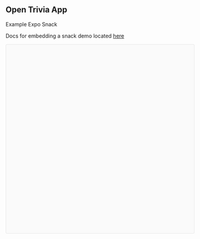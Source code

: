 ## Open Trivia App

Example Expo Snack

Docs for embedding a snack demo located [here](https://github.com/expo/snack/blob/main/docs/embedding-snacks.md)

<div
  data-snack-id="@react-navigation/basic-scrollview-tab-v3"
  data-snack-platform="web"
  data-snack-preview="true"
  data-snack-theme="light"
  data-snack-loading="lazy"
  style="overflow:hidden;background:#fafafa;border:1px solid rgba(0,0,0,.08);border-radius:4px;height:505px;width:100%">
</div>

<script async src="https://snack.expo.dev/embed.js"></script>
